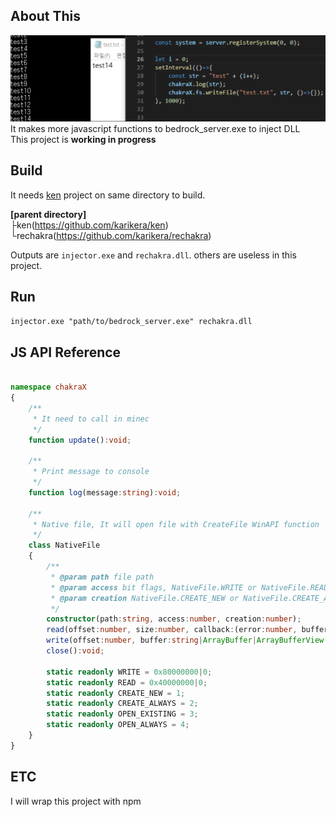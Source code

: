 
## About This
![image](readme_image/image.png)  
It makes more javascript functions to bedrock_server.exe to inject DLL  
This project is **working in progress**

## Build
It needs [ken](https://github.com/karikera/ken) project on same directory to build.  
  
**[parent directory]**  
├ken(https://github.com/karikera/ken)  
└rechakra(https://github.com/karikera/rechakra)  
  
Outputs are `injector.exe` and `rechakra.dll`.  others are useless in this project.  

## Run
`injector.exe "path/to/bedrock_server.exe" rechakra.dll`  

## JS API Reference
```ts

namespace chakraX
{
    /**
     * It need to call in minec
     */
    function update():void;

    /**
     * Print message to console
     */
    function log(message:string):void;

    /**
     * Native file, It will open file with CreateFile WinAPI function
     */
    class NativeFile
    {
        /**
         * @param path file path
         * @param access bit flags, NativeFile.WRITE or NativeFile.READ
         * @param creation NativeFile.CREATE_NEW or NativeFile.CREATE_ALWAYS or NativeFile.OPEN_EXISTING or NativFile.OPEN_ALWAYS
         */
        constructor(path:string, access:number, creation:number);
        read(offset:number, size:number, callback:(error:number, buffer:Uint8Array)=>void, buffer:true):void;
        write(offset:number, buffer:string|ArrayBuffer|ArrayBufferView|DataView, callback:(error:number, bytes:number)=>void):void;
        close():void;

        static readonly WRITE = 0x80000000|0;
        static readonly READ = 0x40000000|0;
        static readonly CREATE_NEW = 1;
        static readonly CREATE_ALWAYS = 2;
        static readonly OPEN_EXISTING = 3;
        static readonly OPEN_ALWAYS = 4;
    }
}

```


## ETC
  
I will wrap this project with npm